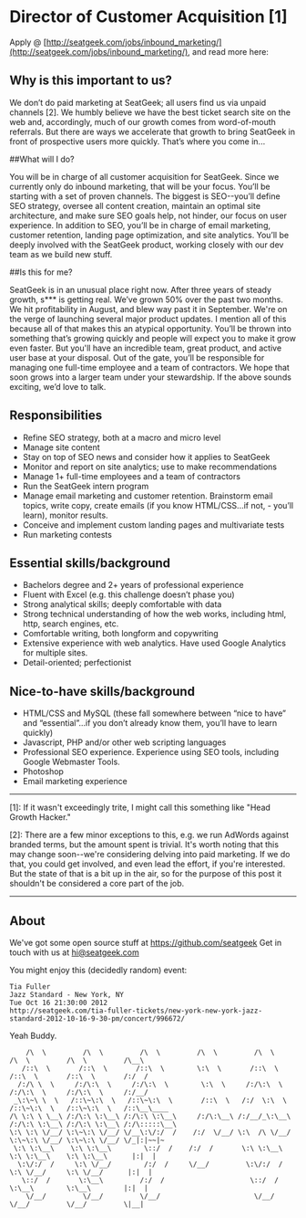 # Director of Customer Acquisition [1]

Apply @ [http://seatgeek.com/jobs/inbound_marketing/](http://seatgeek.com/jobs/inbound_marketing/), and read more here:

## Why is this important to us?

We don’t do paid marketing at SeatGeek; all users find us via unpaid channels [2]. We humbly believe we have the best ticket search site on the web and, accordingly, much of our growth comes from word-of-mouth referrals. But there are ways we accelerate that growth to bring SeatGeek in front of prospective users more quickly. That’s where you come in...

##What will I do?

You will be in charge of all customer acquisition for SeatGeek. Since we currently only do inbound marketing, that will be your focus. You’ll be starting with a set of proven channels. The biggest is SEO--you’ll define SEO strategy, oversee all content creation, maintain an optimal site architecture, and make sure SEO goals help, not hinder, our focus on user experience. In addition to SEO, you’ll be in charge of email marketing, customer retention, landing page optimization, and site analytics. You’ll be deeply involved with the SeatGeek product, working closely with our dev team as we build new stuff.

##Is this for me?

SeatGeek is in an unusual place right now. After three years of steady growth, s*** is getting real. We’ve grown 50% over the past two months. We hit profitability in August, and blew way past it in September. We're on the verge of launching several major product updates. I mention all of this because all of that makes this an atypical opportunity. You’ll be thrown into something that’s growing quickly and people will expect you to make it grow even faster. But you'll have an incredible team, great product, and active user base at your disposal. Out of the gate, you’ll be responsible for managing one full-time employee and a team of contractors. We hope that soon grows into a larger team under your stewardship. If the above sounds exciting, we’d love to talk.

## Responsibilities

- Refine SEO strategy, both at a macro and micro level
- Manage site content
- Stay on top of SEO news and consider how it applies to SeatGeek
- Monitor and report on site analytics; use to make recommendations
- Manage 1+ full-time employees and a team of contractors
- Run the SeatGeek intern program
- Manage email marketing and customer retention. Brainstorm email topics, write copy, create emails (if you know HTML/CSS...if not, - you’ll learn), monitor results.
- Conceive and implement custom landing pages and multivariate tests
- Run marketing contests

## Essential skills/background

- Bachelors degree and 2+ years of professional experience
- Fluent with Excel (e.g. this challenge doesn’t phase you)
- Strong analytical skills; deeply comfortable with data
- Strong technical understanding of how the web works, including html, http, search engines, etc.
- Comfortable writing, both longform and copywriting
- Extensive experience with web analytics. Have used Google Analytics for multiple sites.
- Detail-oriented; perfectionist

## Nice-to-have skills/background

- HTML/CSS and MySQL (these fall somewhere between “nice to have” and “essential”...if you don’t already know them, you’ll have to learn quickly)
- Javascript, PHP and/or other web scripting languages
- Professional SEO experience. Experience using SEO tools, including Google Webmaster Tools.
- Photoshop
- Email marketing experience

***

[1]: If it wasn't exceedingly trite, I might call this something like "Head Growth Hacker."

[2]: There are a few minor exceptions to this, e.g. we run AdWords against branded terms, but the amount spent is trivial. It's worth noting that this may change soon--we're considering delving into paid marketing. If we do that, you could get involved, and even lead the effort, if you're interested. But the state of that is a bit up in the air, so for the purpose of this post it shouldn't be considered a core part of the job.

***

## About

  We've got some open source stuff at https://github.com/seatgeek
  Get in touch with us at hi@seatgeek.com

  You might enjoy this (decidedly random) event:

    Tia Fuller
    Jazz Standard - New York, NY
    Tue Oct 16 21:30:00 2012
    http://seatgeek.com/tia-fuller-tickets/new-york-new-york-jazz-standard-2012-10-16-9-30-pm/concert/996672/

Yeah Buddy.

	    /\  \         /\  \         /\  \         /\  \         /\  \         /\  \         /\  \         /\__\
	   /::\  \       /::\  \       /::\  \        \:\  \       /::\  \       /::\  \       /::\  \       /:/  /
	  /:/\ \  \     /:/\:\  \     /:/\:\  \        \:\  \     /:/\:\  \     /:/\:\  \     /:/\:\  \     /:/__/
	 _\:\~\ \  \   /::\~\:\  \   /::\~\:\  \       /::\  \   /:/  \:\  \   /::\~\:\  \   /::\~\:\  \   /::\__\____
	/\ \:\ \ \__\ /:/\:\ \:\__\ /:/\:\ \:\__\     /:/\:\__\ /:/__/_\:\__\ /:/\:\ \:\__\ /:/\:\ \:\__\ /:/\:::::\__\
	\:\ \:\ \/__/ \:\~\:\ \/__/ \/__\:\/:/  /    /:/  \/__/ \:\  /\ \/__/ \:\~\:\ \/__/ \:\~\:\ \/__/ \/_|:|~~|~
	 \:\ \:\__\    \:\ \:\__\        \::/  /    /:/  /       \:\ \:\__\    \:\ \:\__\    \:\ \:\__\      |:|  |
	  \:\/:/  /     \:\ \/__/        /:/  /     \/__/         \:\/:/  /     \:\ \/__/     \:\ \/__/      |:|  |
	   \::/  /       \:\__\         /:/  /                     \::/  /       \:\__\        \:\__\        |:|  |
	    \/__/         \/__/         \/__/                       \/__/         \/__/         \/__/         \|__|
